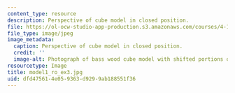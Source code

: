 ```yaml
---
content_type: resource
description: Perspective of cube model in closed position.
file: https://ol-ocw-studio-app-production.s3.amazonaws.com/courses/4-111-introduction-to-architecture-environmental-design-spring-2014/dfd475614e059363d9299ab188551f36_model1_ro_ex3.jpg
file_type: image/jpeg
image_metadata:
  caption: Perspective of cube model in closed position.
  credit: ''
  image-alt: Photograph of bass wood cube model with shifted portions of the cube.
resourcetype: Image
title: model1_ro_ex3.jpg
uid: dfd47561-4e05-9363-d929-9ab188551f36
---
```

